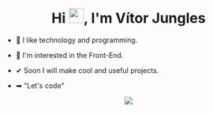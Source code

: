 <h1 align="center">Hi <img src="https://raw.githubusercontent.com/kaueMarques/kaueMarques/master/hi.gif" width="30px">, I'm Vítor Jungles</h1>

- :pushpin: I like technology and programming.

- 🎯 I'm interested in the Front-End.

- ✔ Soon I will make cool and useful projects.

- ➡ "Let's code"

<p align="center"><img src="https://github-readme-stats.vercel.app/api?username=vitorjungles&show_icons=true&theme=radical&custom_title=My+Stats" /></p>
